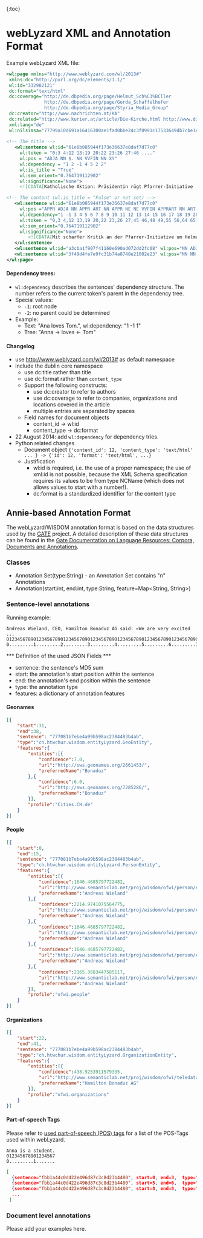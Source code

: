 {:toc}

webLyzard XML and Annotation Format
=============================

Example webLyzard XML file:

```xml
<wl:page xmlns="http://www.weblyzard.com/wl/2013#" 
 xmlns:dc="http://purl.org/dc/elements/1.1/"
 wl:id="332982121" 
 dc:format="text/html"
 dc:coverage="http://de.dbpedia.org/page/Helmut_Sch%C3%BCller 
              http://de.dbpedia.org/page/Gerda_Schaffelhofer 
              http://de.dbpedia.org/page/Styria_Media_Group"
 dc:creator="http://www.nachrichten.at/KA"
 dc:related="http://www.kurier.at/article/Die-Kirche.html http://www.diepresse.com/kirche/Katholische_Aktion_Österreich"
 xml:lang="de" 
 wl:nilsimsa="77799a10d691a16416300ae1fad0bbe24c3f0991c17533649db7cbe1e23d5241">
 
<!-- The title -->
   <wl:sentence wl:id="61e8b085944f173e36637e8daf7d77c0" 
     wl:token = "0:3 4:12 13:19 20:22 23:26 27:46 ...."
     wl:pos = "ADJA NN $. NN VVFIN NN XY" 
     wl:dependency = "1 2 -1 4 5 2 2"
     wl:is_title = "True"
     wl:sem_orient="0.764719112902" 
     wl:significance="None">
     <![CDATA[Katholische Aktion: Präsidentin rügt Pfarrer-Initiative | Nachrichten.at.]]>

<!-- The content (wl:is_title = "False" or not set) -->
   <wl:sentence wl:id="61e8b085944f173e36637e8daf7d77c0" 
     wl:pos ="APPR ADJA NN APPR ART NN APPR NE NE VVFIN APPRART NN ART ADJA NN ART ADJA NN NE ( NE ) $, NE NE $."
     wl:dependency="1 -1 3 4 5 6 7 8 9 10 11 12 13 14 15 16 17 18 19 20 21 1 1 1 1 1"
     wl:token = "0,3 4,12 13,19 20,22 23,26 27,45 46,48 49,55 56,64 65,76 77,79 80,88 89,92 93,97 98,109 110,113 114,126 127,133 134,144 145,146 146,148 148,149 149,150 151,156 157,170 170,171"
     wl:sem_orient="0.764719112902" 
     wl:significance="None">
        <![CDATA[Mit scharfer Kritik an der Pfarrer-Initiative um Helmut Schüller überraschte am Dienstag die neue Präsidentin der Katholischen Aktion Österreich (KA), Gerda Schaffelhofer.]]>
   </wl:sentence>
   <wl:sentence wl:id="a3cba1f907f41160e690ad072dd2fc08" wl:pos="NN ADJD APPR ART NN PPOSAT NN APPR ART NN NN PRF ART NN ART ADJA ADJA NN APPR ART ADJA NN NN ART NN APPR PPER NN APPR ART NN PIS VMFIN PTKNEG APPR NN ADJA NN VVFIN NN VVFIN NN ART NN APPRART NN NN NN" wl:sem_orient="-0.901669634667" wl:significance="None"><![CDATA[Werbung Knapp nach der Bestätigung ihrer Wahl durch die Bischöfe „wehrt“ sich die Präsidentin der offiziellen katholischen Laienvertretung in einem offenen Brief „gegen die Vereinnahmung von uns Laien durch die Pfarrer-Initiative“. Man wolle nicht von „irgendwelchen kirchlichen Kreisen“ instrumentalisiert werden, schreibt Schaffelhofer, die Managerin im kirchennahen Styria-Konzern ist.]]></wl:sentence>
   <wl:sentence wl:id="3f49d4fe7e9fc31b74a8748e21002e23" wl:pos="NN NN KOUS ART NN PPOSAT NN APPR ART NN VVFIN KON PPER APPR NN NN" wl:sem_orient="0.0" wl:significance="None"><![CDATA[Hintergrund ist, dass die Pfarrer-Initiative ihr Augenmerk auf die Laien richtet und sie als „Kirchenbürger“ bezeichnet.]]></wl:sentence>
</wl:page>
```

#### Dependency trees:

* `wl:dependency` describes the sentences' dependency structure. The number refers to the current token's parent in the dependency tree.
* Special values:
  * `-1`: root node
  * `-2`: no parent could be determined
* Example: 
  * Text: "Ana loves Tom.", wl:dependency: "1 -1 1" 
  * Tree: "Anna -> loves <- Tom"

#### Changelog

- use http://www.weblyzard.com/wl/2013# as default namespace
- include the dublin core namespace
    - use dc:title rather than title
    - use dc:format rather than `content_type`
    - Support the following constructs:
        -   use dc:creator to refer to authors
        -   use dc:coverage to refer to companies, organizations and locations covered in the article
        -   multiple entries are separated by spaces
    - Field names for document objects
       - content_id -> wl:id
       - content_type -> dc:format
- 22 August 2014: add `wl:dependency` for dependency tries.
- Python related changes
    - Document object ```{'content_id': 12, 'content_type': 'text/html' ... } -> {'id': 12, 'format': 'text/html', ...}```
    - Justification
      - wl:id is required, i.e. the use of a proper namespace; the use of xml:id is not possible, because the XML Schema specification requires its values to be from type NCName (which does not allows values to start with a number!).
       - dc:format is a standardized identifier for the content type



## Annie-based Annotation Format

The webLyzard/WISDOM annotation format is based on the data structures used by the [GATE](http://www.gate.ac.uk/) project. A detailed description of these data structures can be found in the [Gate Documentation on Language Resources: Corpora, Documents and Annotations](http://gate.ac.uk/sale/tao/splitch5.html).

### Classes
* Annotation Set(type:String) - an Annotation Set contains "n" Annotations
* Annotation(start:int, end:int, type:String, feature=Map<String, String>)




### Sentence-level annotations

Running example:

```
Andreas Wieland, CEO, Hamilton Bonaduz AG said: «We are very excited ...
012345678901234567890123456789012345678901234567890123456789012345678901
0.........1.........2.........3.........4.........5.........6.........7.
```

*** Definition of the used JSON Fields ***
* sentence: the sentence's MD5 sum
* start: the annotation's start position within the sentence
* end: the annotation's end position within the sentence
* type: the annotation type
* features: a dictionary of annotation features

#### Geonames



```json
[{
    "start":31,
    "end":38,
    "sentence": "777081b7ebe4a99b598ac2384483b4ab",
    "type":"ch.htwchur.wisdom.entityLyzard.GeoEntity",
    "features":{
        "entities":[{
            "confidence":7.0,
            "url":"http://sws.geonames.org/2661453/",
            "preferredName":"Bonaduz"
        },{
            "confidence":6.0,
            "url":"http://sws.geonames.org/7285286/",
            "preferredName":"Bonaduz"
        }],
        "profile":"Cities.CH.de"
    }
}]
```

#### People
```json
[{
    "start":0,
    "end":15,
    "sentence": "777081b7ebe4a99b598ac2384483b4ab",
    "type":"ch.htwchur.wisdom.entityLyzard.PersonEntity",
    "features":{
        "entities":[{
            "confidence":1646.4685797722482,
            "url":"http://www.semanticlab.net/proj/wisdom/ofwi/person/Andreas_Wieland_(014204)",
            "preferredName":"Andreas Wieland"
        },{
            "confidence":2214.9741075564775,
            "url":"http://www.semanticlab.net/proj/wisdom/ofwi/person/Andreas_Wieland_(059264)",
            "preferredName":"Andreas Wieland"
        },{
            "confidence":1646.4685797722482,
            "url":"http://www.semanticlab.net/proj/wisdom/ofwi/person/Andreas_Wieland_(047517)",
            "preferredName":"Andreas Wieland"
        },{
            "confidence":1646.4685797722482,
            "url":"http://www.semanticlab.net/proj/wisdom/ofwi/person/Andreas_Wieland_(050939)",
            "preferredName":"Andreas Wieland"
        },{
            "confidence":2165.3683447585117,
            "url":"http://www.semanticlab.net/proj/wisdom/ofwi/person/Andreas_Wieland_(049748)",
            "preferredName":"Andreas Wieland"
        }],
        "profile":"ofwi.people"
    }
}]
```


#### Organizations
```json
[{
    "start":22,
    "end":41,
    "sentence": "777081b7ebe4a99b598ac2384483b4ab",
    "type":"ch.htwchur.wisdom.entityLyzard.OrganizationEntity",
    "features":{
        "entities":[{
            "confidence":438.9253911579335,
            "url":"http://www.semanticlab.net/proj/wisdom/ofwi/teledata/company/7246",
            "preferredName":"Hamilton Bonaduz AG"
        }],
        "profile":"ofwi.organizations"
    }
}]
```

#### Part-of-speech Tags

Please refer to [used part-of-speech (POS) tags](POS-Tags) for a list of the POS-Tags used within webLyzard.


```
Anna is a student.
012345678901234567
0.........1.......
```

```json
[
  {sentence="fbb1a44c0d422e496d87c3c8d23b4480", start=0, end=3,  type="Token", features={ 'POS': 'NN' } }
  {sentence="fbb1a44c0d422e496d87c3c8d23b4480", start=5, end=6,  type="Token", features={ 'POS': 'VRB' } }
  {sentence="fbb1a44c0d422e496d87c3c8d23b4480", start=8, end=8,  type="Token", features={ 'POS': 'ART' } }
  ...
 ]
```



### Document level annotations

Please add your examples here.
